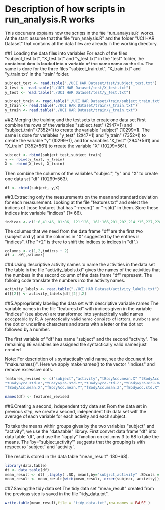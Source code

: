 # Description of how scripts in run_analysis.R works
This document explains how the scripts in the file "run_analysis.R" works. At the start, assume that the file "run_analysis.R" and the folder "UCI HAR Dataset" that contains all the data files are already in the working directory.

##1.Loading the data files into variables
For each of the files "subject_test.txt", "X_test.txt" and "y_test.txt" in the "test" folder, the contained data is loaded into a variable of the same name as the file. The same is done for the three files "subject_train.txt", "X_train.txt" and "y_train.txt" in the "train" folder. 


```r
subject_test <- read.table("./UCI HAR Dataset/test/subject_test.txt")
X_test <- read.table("./UCI HAR Dataset/test/X_test.txt")
y_test <- read.table("./UCI HAR Dataset/test/y_test.txt")

subject_train <- read.table("./UCI HAR Dataset/train/subject_train.txt")
X_train <- read.table("./UCI HAR Dataset/train/X_train.txt")
y_train <- read.table("./UCI HAR Dataset/train/y_train.txt")
```


##2.Merging the training and the test sets to create one data set
First combine the rows of the variables "subject_test" (2947\*1) and "subject_train" (7352\*1) to create the variable "subject" (10299\*1). The same is done for variables "y_test" (2947\*1) and "y_train" (7352\*1) to create the variable "y" (10299\*1), and for variables "X_test" (2947\*561) and "X_train" (7352\*561) to create the variable "X" (10299\*561).


```r
subject <- rbind(subject_test,subject_train)
y <- rbind(y_test, y_train)
X <- rbind(X_test, X_train)
```

Then combine the columns of the variables "subject", "y" and "X" to create one data set "df" (10299\*563).


```r
df <- cbind(subject, y,X)
```

##3.Extracting only the measurements on the mean and standard deviation for each measurement.
Looking at the file "features.txt" and select the indices of those features that has "-mean()" or "-std()" in them. Store these  indices into variable "indices" (1\* 66).


```r
indices <- c(1:6,41:46, 81:86, 121:126, 161:166,201,202,214,215,227,228,240,241,253,254,266:271,345:350,424:429,503,504,516,517,529,530,542,543)
```

The columns that we need from the data frame "df" are the first two (subject and y) and the columns in "X" suggested by the entries in "indices". (The "+2" is there to shift the indices to indices in "df".)


```r
columns <- c(1,2,indices + 2)
df <- df[,columns]
```

##4.Using descriptive activity names to name the activities in the data set
The table in the file "activity_labels.txt" gives the names of the activities that the numbers in the second column of the data frame "df" represent. The folloing code translate the numbers into the activity names.


```r
activity_labels <- read.table("./UCI HAR Dataset/activity_labels.txt")
df[[2]] <- activity_labels[df[[2]],2]
```

##5.Appropriately labeling the data set with descriptive variable names
The variable names in the file "features.txt" with indices given in the variable "indices" (see above) are transformed into syntactically valid names acceptable by R. A syntactically valid name consists of letters, numbers and the dot or underline characters and starts with a letter or the dot not followed by a number. 

The first variable of "df" has name "subject" and the second "activity". The remaining 66 variables are assigned the syntactically valid names just created. 

Note: For description of a syntactically valid name, see the document for "make.names()". Here we apply make.names() to the vector "indices" and remove excessive dots.

```r
features_revised <- c("subject","activity","tBodyAcc.mean.X","tBodyAcc.mean.Y","tBodyAcc.mean.Z","tBodyAcc.std.X","tBodyAcc.std.Y","tBodyAcc.std.Z","tGravityAcc.mean.X","tGravityAcc.mean.Y","tGravityAcc.mean.Z","tGravityAcc.std.X","tGravityAcc.std.Y","tGravityAcc.std.Z","tBodyAccJerk.mean.X","tBodyAccJerk.mean.Y","tBodyAccJerk.mean.Z","tBodyAccJerk.std.X","tBodyAccJerk.std.Y","tBodyAccJerk.std.Z","tBodyGyro.mean.X","tBodyGyro.mean.Y","tBodyGyro.mean.Z",
"tBodyGyro.std.X","tBodyGyro.std.Y","tBodyGyro.std.Z","tBodyGyroJerk.mean.X","tBodyGyroJerk.mean.Y","tBodyGyroJerk.mean.Z","tBodyGyroJerk.std.X","tBodyGyroJerk.std.Y","tBodyGyroJerk.std.Z","tBodyAccMag.mean","tBodyAccMag.std","tGravityAccMag.mean","tGravityAccMag.std","tBodyAccJerkMag.mean","tBodyAccJerkMag.std","tBodyGyroMag.mean","tBodyGyroMag.std","tBodyGyroJerkMag.mean","tBodyGyroJerkMag.std",
"fBodyAcc.mean.X","fBodyAcc.mean.Y","fBodyAcc.mean.Z","fBodyAcc.std.X","fBodyAcc.std.Y","fBodyAcc.std.Z","fBodyAccJerk.mean.X","fBodyAccJerk.mean.Y","fBodyAccJerk.mean.Z","fBodyAccJerk.std.X","fBodyAccJerk.std.Y","fBodyAccJerk.std.Z","fBodyGyro.mean.X","fBodyGyro.mean.Y","fBodyGyro.mean.Z","fBodyGyro.std.X","fBodyGyro.std.Y","fBodyGyro.std.Z","fBodyAccMag.mean","fBodyAccMag.std","fBodyAccJerkMag.mean","fBodyAccJerkMag.std","fBodyGyroMag.mean", "fBodyGyroMag.std", "fBodyGyroJerkMag.mean", "fBodyGyroJerkMag.std")

names(df) <- features_revised 
```

##6.Creating a second, independent tidy data set
From the data set in previous step, we create a second, independent tidy data set with the average of each variable for each activity and each subject.

To take the means within groups given by the two variables "subject" and "activity", we use the "data.table"
library. First convert data frame "df" into data table "dt", and use the "lapply" function on columns 3 to 68 to take the means. The 'by="subject,activity"' suggests that the grouping is with respect to "subject" and "activity".

The result is stored in the data table "mean_result" (180\*68).


```r
library(data.table)
dt <- data.table(df)
mean_result <- dt[ ,lapply( .SD, mean),by="subject,activity",.SDcols = 3:68]
mean_result <- mean_result[with(mean_result, order(subject, activity)), ]
```

##7.Saving the tidy data set
The tidy data set "mean_result" created from the previous step is saved in the file "tidy_data.txt". 


```r
write.table(mean_result,file = "tidy_data.txt",row.names = FALSE )
```
